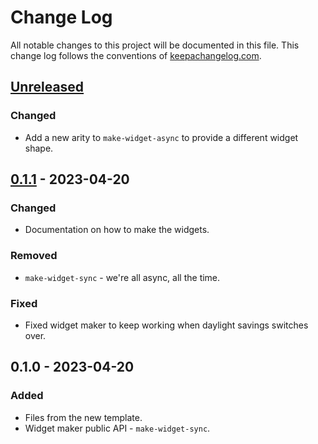 # Change Log
All notable changes to this project will be documented in this file. This change log follows the conventions of [keepachangelog.com](http://keepachangelog.com/).

## [Unreleased]
### Changed
- Add a new arity to `make-widget-async` to provide a different widget shape.

## [0.1.1] - 2023-04-20
### Changed
- Documentation on how to make the widgets.

### Removed
- `make-widget-sync` - we're all async, all the time.

### Fixed
- Fixed widget maker to keep working when daylight savings switches over.

## 0.1.0 - 2023-04-20
### Added
- Files from the new template.
- Widget maker public API - `make-widget-sync`.

[Unreleased]: https://sourcehost.site/your-name/my-project/compare/0.1.1...HEAD
[0.1.1]: https://sourcehost.site/your-name/my-project/compare/0.1.0...0.1.1

